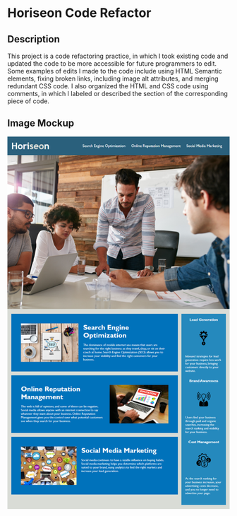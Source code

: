 # Horiseon Code Refactor

## Description

This project is a code refactoring practice, in which I took existing code and updated the code to be more accessible
for future programmers to edit. Some examples of edits I made to the code include using HTML Semantic elements, fixing
broken links, including image alt attributes, and merging redundant CSS code. I also organized the HTML and CSS code
using comments, in which I labeled or described the section of the corresponding piece of code.

## Image Mockup

![Horiseon Mockup](assets\images\01-html-css-git-homework-demo.png)